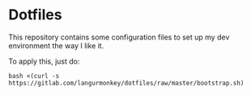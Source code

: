 # Dotfiles

This repository contains some configuration files to set up
my dev environment the way I like it. 

To apply this, just do:

```
bash <(curl -s https://gitlab.com/langurmonkey/dotfiles/raw/master/bootstrap.sh)
```



